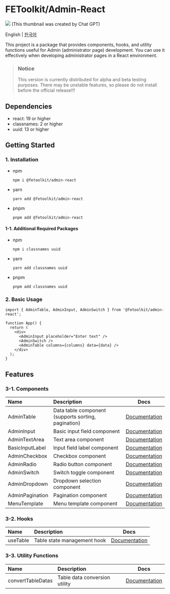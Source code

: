 # FEToolkit/Admin-React

![](https://fejumvuajiwc28287693.gcdn.ntruss.com/fetoolkit/fetoolkit_thumbnail.png)
(This thumbnail was created by Chat GPT)

English | [한국어](./README_kr.md)

This project is a package that provides components, hooks, and utility functions useful for Admin (administrator page) development. You can use it effectively when developing administrator pages in a React environment.

> ### Notice
>
> This version is currently distributed for alpha and beta testing purposes. There may be unstable features, so please do not install before the official release!!!

## Dependencies

- react: 19 or higher
- classnames: 2 or higher
- uuid: 13 or higher

## Getting Started

### 1. Installation

- npm
  ```
  npm i @fetoolkit/admin-react
  ```
- yarn
  ```
  yarn add @fetoolkit/admin-react
  ```
- pnpm
  ```
  pnpm add @fetoolkit/admin-react
  ```

#### 1-1. Additional Required Packages

- npm
  ```
  npm i classnames uuid
  ```
- yarn
  ```
  yarn add classnames uuid
  ```
- pnpm
  ```
  pnpm add classnames uuid
  ```

### 2. Basic Usage

```tsx
import { AdminTable, AdminInput, AdminSwitch } from '@fetoolkit/admin-react';

function App() {
  return (
    <div>
      <AdminInput placeholder="Enter text" />
      <AdminSwitch />
      <AdminTable columns={columns} data={data} />
    </div>
  );
}
```

## Features

### 3-1. Components

| Name            | Description                                         |                          Docs                          |
| :-------------- | :-------------------------------------------------- | :----------------------------------------------------: |
| AdminTable      | Data table component (supports sorting, pagination) |    [Documentation](./src/docs/components/table.md)     |
| AdminInput      | Basic input field component                         |    [Documentation](./src/docs/components/input.md)     |
| AdminTextArea   | Text area component                                 |    [Documentation](./src/docs/components/input.md)     |
| BasicInputLabel | Input field label component                         |    [Documentation](./src/docs/components/input.md)     |
| AdminCheckbox   | Checkbox component                                  |   [Documentation](./src/docs/components/checkbox.md)   |
| AdminRadio      | Radio button component                              |    [Documentation](./src/docs/components/radio.md)     |
| AdminSwitch     | Switch toggle component                             |    [Documentation](./src/docs/components/switch.md)    |
| AdminDropdown   | Dropdown selection component                        |   [Documentation](./src/docs/components/dropdown.md)   |
| AdminPagination | Pagination component                                |  [Documentation](./src/docs/components/pagination.md)  |
| MenuTemplate    | Menu template component                             | [Documentation](./src/docs/components/menuTemplate.md) |

### 3-2. Hooks

| Name     | Description                 |                     Docs                      |
| :------- | :-------------------------- | :-------------------------------------------: |
| useTable | Table state management hook | [Documentation](./src/docs/hooks/useTable.md) |

### 3-3. Utility Functions

| Name              | Description                   |                          Docs                          |
| :---------------- | :---------------------------- | :----------------------------------------------------: |
| convertTableDatas | Table data conversion utility | [Documentation](./src/docs/utils/convertTableDatas.md) |
